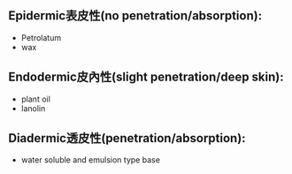 ## Epidermic表皮性(no penetration/absorption): 
- Petrolatum
- wax 
## Endodermic皮內性(slight penetration/deep skin): 
- plant oil
- lanolin 
## Diadermic透皮性(penetration/absorption): 
- water soluble and emulsion type base